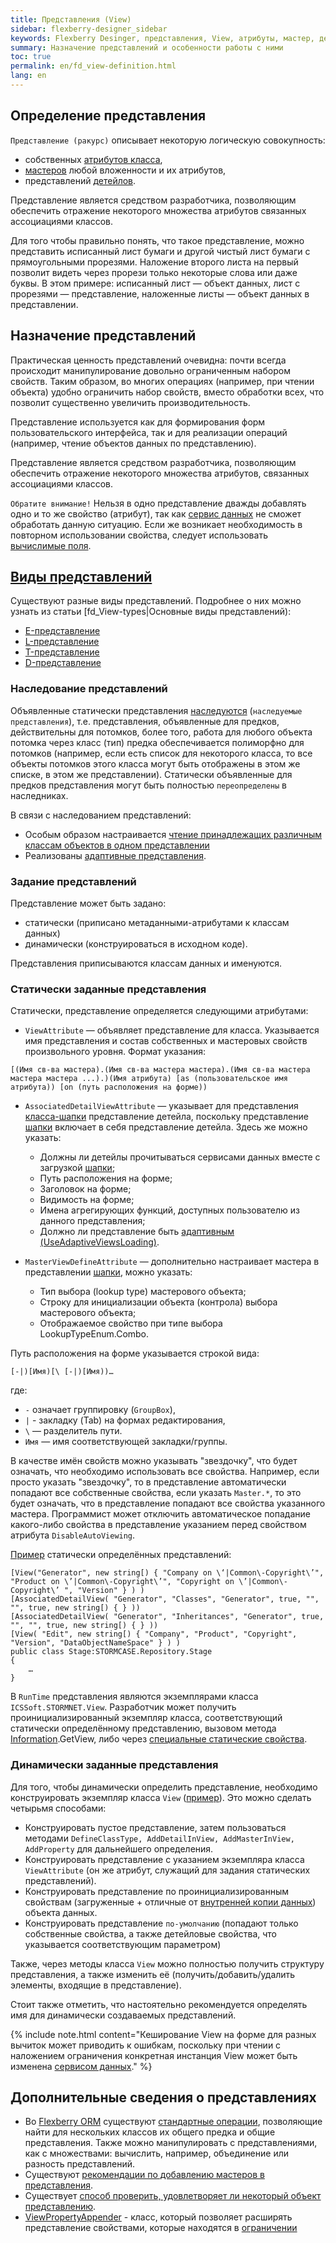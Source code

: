 ```yaml
---
title: Представления (View)
sidebar: flexberry-designer_sidebar
keywords: Flexberry Desinger, представления, View, атрибуты, мастер, детейл, наследование, пример
summary: Назначение представлений и особенности работы с ними
toc: true
permalink: en/fd_view-definition.html
lang: en
---
```

## Определение представления

`Представление (ракурс)` описывает некоторую логическую совокупность:
* собственных [атрибутов класса](fo_attributes-class-data.html),
* [мастеров](fd_key-concepts.html) любой вложенности и их атрибутов,
* представлений [детейлов](fd_key-concepts.html).

Представление является средством разработчика, позволяющим обеспечить отражение некоторого множества атрибутов связанных ассоциациями классов.

Для того чтобы правильно понять, что такое представление, можно представить исписанный лист бумаги и другой чистый лист бумаги с прямоугольными прорезями. Наложение второго листа на первый позволит видеть через прорези только некоторые слова или даже буквы. В этом примере: исписанный лист — объект данных, лист с прорезями — представление, наложенные листы — объект данных в представлении.

## Назначение представлений

Практическая ценность представлений очевидна: почти всегда происходит манипулирование довольно ограниченным набором свойств. Таким образом, во многих операциях (например, при чтении объекта) удобно ограничить набор свойств, вместо обработки всех, что позволит существенно увеличить производительность.

Представление используется как для формирования форм пользовательского интерфейса, так и для реализации операций (например, чтение объектов данных по представлению).

Представление является средством разработчика, позволяющим обеспечить отражение некоторого множества атрибутов, связанных ассоциациями классов.

`Обратите внимание!` Нельзя в одно представление дважды добавлять одно и то же свойство (атрибут), так как [сервис данных](fo_data-service.html) не сможет обработать данную ситуацию. Если же возникает необходимость в повторном использовании свойства, следует использовать [вычислимые поля](fo_not-stored-attributes.html).

## [Виды представлений](fd_view-types.html)

Существуют разные виды представлений. Подробнее о них можно узнать из статьи [fd_View-types|Основные виды представлений): 
* [E-представление](fd_e-view.html)
* [L-представление](fd_l-view.html)
* [T-представление](fd_t-view.html)
* [D-представление](fd_d-view.html)

### Наследование представлений

Объявленные статически представления [наследуются](fd_inheritance.html) (`наследуемые представления`), т.е. представления, объявленные для предков, действительны для потомков, более того, работа для любого объекта потомка через класс (тип) предка обеспечивается полиморфно для потомков (например, если есть список для некоторого класса, то все объекты потомков этого класса могут быть отображены в этом же списке, в этом же представлении). Статически объявленные для предков представления могут быть полностью `переопределены` в наследниках. 

В связи с наследованием представлений:
* Особым образом настраивается [чтение принадлежащих различным классам объектов в одном представлении](fo_reading-several-types-objects.html)
* Реализованы [адаптивные представления](fo_adaptive-views-for-details.html).

### Задание представлений

Представление может быть задано:
* статически (приписано метаданными-атрибутами к классам данных)
* динамически (конструироваться в исходном коде).

Представления приписываются классам данных и именуются.

### Статически заданные представления

Статически, представление определяется следующими атрибутами:

* `ViewAttribute` — объявляет представление для класса. Указывается имя представления и состав собственных и мастеровых свойств произвольного уровня. Формат указания: 

```
[(Имя св-ва мастера).(Имя св-ва мастера мастера).(Имя св-ва мастера мастера мастера ...).)(Имя атрибута) [as (пользовательское имя атрибута)) [on (путь расположения на форме))
```

* `AssociatedDetailViewAttribute` — указывает для представления [класса-шапки](fd_key-concepts.html) представление детейла, поскольку представление [шапки](fd_key-concepts.html) включает в себя представление детейла. Здесь же можно указать:
	* Должны ли детейлы прочитываться сервисами данных вместе с загрузкой [шапки](fd_key-concepts.html);
	* Путь расположения на форме;
	* Заголовок на форме;
	* Видимость на форме;
	* Имена агрегирующих функций, доступных пользователю из данного представления;
	* Должно ли представление быть [адаптивным (UseAdaptiveViewsLoading)](fo_adaptive-views-for-details.html).

* `MasterViewDefineAttribute` — дополнительно настраивает мастера в представлении [шапки](fd_key-concepts.html), можно указать:
	* Тип выбора (lookup type) мастерового объекта;
	* Строку для инициализации объекта (контрола) выбора мастерового объекта;
	* Отображаемое свойство при типе выбора LookupTypeEnum.Combo.

Путь расположения на форме указывается строкой вида:

```
[-|)[Имя)[\ [-|)[Имя))…
```

где:
* `-` означает группировку (`GroupBox`),
* `|` - закладку (Tab) на формах редактирования,
* `\` — разделитель пути. 
* `Имя` — имя соответствующей закладки/группы.

В качестве имён свойств можно указывать "звездочку", что будет означать, что необходимо использовать все свойства. Например, если просто указать "звездочку", то в представление автоматически попадают все собственные свойства, если указать `Master.*`, то это будет означать, что в представление попадают все свойства указанного мастера. Программист может отключить автоматическое попадание какого-либо свойства в представление указанием перед свойством атрибута `DisableAutoViewing`.

[Пример](https://github.com/Flexberry/FlexberryORM-DemoApp/blob/master/FlexberryORM/CDLIB/Objects/CDDA.cs) статически определённых представлений:

```
[View("Generator", new string[) { "Company on \‘|Common\-Copyright\’", "Product on \’|Common\-Copyright\’", "Copyright on \’|Common\-Copyright\’ ", "Version" } ) )
[AssociatedDetailView( "Generator", "Classes", "Generator", true, "", "", true, new string[) { } )) 
[AssociatedDetailView( "Generator", "Inheritances", "Generator", true, "", "", true, new string[) { } )) 
[View( "Edit", new string[) { "Company", "Product", "Copyright", "Version", "DataObjectNameSpace" } ) )
public class Stage:STORMCASE.Repository.Stage
{
	…
}
```

В `RunTime` представления являются экземплярами класса `ICSSoft.STORMNET.View`. Разработчик может получить проинициализированный экземпляр класса, соответствующий статически определённому представлению, вызовом метода [Information](fo_methods-class-information.html).GetView, либо через [специальные статические свойства](fo_static-view-accessors.html).

### Динамически заданные представления

Для того, чтобы динамически определить представление, необходимо конструировать экземпляр класса `View` ([пример](https://github.com/Flexberry/FlexberryORM-DemoApp/blob/master/FlexberryORM/CDLIB/CDADMTEST/Form1.cs|)). Это можно сделать четырьмя способами:
* Конструировать пустое представление, затем пользоваться методами `DefineClassType, AddDetailInView, AddMasterInView, AddProperty` для дальнейшего определения.
* Конструировать представление с указанием экземпляра класса `ViewAttribute` (он же атрибут, служащий для задания статических представлений).
* Конструировать представление по проинициализированным свойствам (загруженные + отличные от [внутренней копии данных](fo_data-object-copy.html)) объекта данных.
* Конструировать представление `по-умолчанию` (попадают только собственные свойства, а также детейловые свойства, что указывается соответствующим параметром) 

Также, через методы класса `View` можно полностью получить структуру представления, а также изменить её (получить/добавить/удалить элементы, входящие в представление).

Стоит также отметить, что настоятельно рекомендуется определять имя для динамически создаваемых представлений.

{% include note.html content="Кеширование View на форме для разных вычиток может приводить к ошибкам, поскольку при чтении с наложением ограничения конкретная инстанция View может быть изменена [сервисом данных](fo_data-service.html)." %}

## Дополнительные сведения о представлениях

* Во [Flexberry ORM](fo_flexberry-orm.html) существуют [стандартные операции](fo_view-operations.html), позволяющие найти для нескольких классов их общего предка и общие представления. Также можно манипулировать с представлениями, как с множествами: вычислить, например, объединение или разность представлений.
* Существуют [рекомендации по добавлению мастеров в представления](fd_masters-view.html).
* Существует [способ проверить, удовлетворяет ли некоторый объект представлению](fo_test-object-for-viewing.html).
* [ViewPropertyAppender](fo_view-property-appender.html) - класс, который позволяет расширять представление свойствами, которые находятся в [ограничении](fo_limit-function.html)
